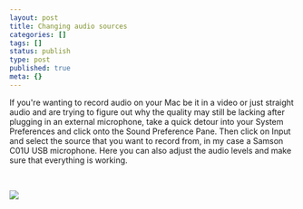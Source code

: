 ```yaml
---
layout: post
title: Changing audio sources
categories: []
tags: []
status: publish
type: post
published: true
meta: {}
---
```

If you're wanting to record audio on your Mac be it in a video or just straight audio and are trying to figure out why the quality may still be lacking after plugging in an external microphone, take a quick detour into your System Preferences and click onto the Sound Preference Pane. Then click on Input and select the source that you want to record from, in my case a Samson C01U USB microphone. Here you can also adjust the audio levels and make sure that everything is working.

 

![](/static/4f331d1f8754c7ec090e554a/50fe1c99e4b01c920a89f452/50fe1c99e4b01c920a89f49e/1321355492353/Sound%20Preference%20Pane.png/1000w)
